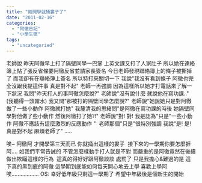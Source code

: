 ```yaml
---
title: "剛開學就捅婁子了"
date: "2011-02-16"
categories: 
  - "阿徹日記"
  - "小學生徹"
tags: 
  - "uncategoried"
---
```


老師說 昨天阿徹早上打了隔壁同學一巴掌 上英文課又打了人家肚子 所以她在連絡簿上貼了張反省條要阿徹反省並請家長簽名 今日老師發現聯絡簿上的條子被撕掉了 而我卻有在聯絡簿上簽名 所以特打來關切一下 我說"我沒有看到條子 阿徹也完全沒跟我提這件事 真是對不起" 老師一再強調 因為這樣所以她才打電話來了解一下狀況 我問"昨天打人的事阿徹怎麼說?" 老師說"沒有說什麼 就說他在寫功課.." (我聽得一頭霧水) 我又問"那被打的隔壁同學怎麼說?" 老師說"她說她只是對阿徹做了一些小動作 阿徹就打她" 我釐清我的思緒問"是阿徹在寫功課的時後 她隔壁同學對他做了些小動作 然後阿徹打了她?!" 老師說"對! 對! 我是認為"只是"一些小動作 阿徹不應該有這麼激烈的反應動作 "  老師那個"只是"很特別強調 我說"是! 是! 真是對不起 麻煩老師了" .....

唉~ 阿徹阿 才開學第三天而已 你就捅出這樣的婁子  接下來的一學期你要怎麼捱阿.... 如我們平常告誡的 不管怎麼樣動手打人就是不對 而嚴重的是阿徹竟然在後續做出欺瞞這樣的行為  這真的得好好跟阿徹談談 處罰了 只是我擔心&難過的是 這下真的黑到底的阿徹 這學期到底能如何每天開心地去上學 喜歡上學阿 唉.................. OS: 幸好低年級只剩這一學期了 希望中年級後是個新生的開始
